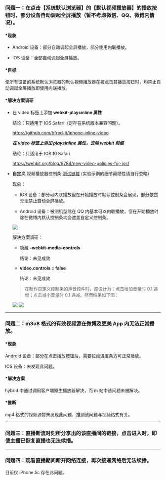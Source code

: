 ### 问题一：在点击【系统默认浏览器】的【默认视频播放器】的播放按钮时，部分设备自动调起全屏播放（暂不考虑微信、QQ、微博内情况）。

#### *现象 ####

+ Android 设备：部分自动调起全屏播放，部分使用内联播放。

+ IOS 设备：全部自动调起全屏播放。

#### *目标 ####

使所有设备的系统默认浏览器的默认视频播放器在被点击其播放按钮时，均禁止自动调起全屏播放即使用内联播放。

#### *解决方案调研 ####

+ 在 video 标签上添加 __webkit-playsinline 属性__

    结论：只适用于 IOS Safari（定存在系统版本兼容问题）。

    <https://github.com/bfred-it/iphone-inline-video>

    ___在 video 标签上添加 playsinline 属性，去除 webkit 前缀___

    结论：只适用于 IOS 10 Safari

    <https://webkit.org/blog/6784/new-video-policies-for-ios/>

+ __自定义__ 视频播放器控制条 [测试链接](https://sunmengyuan.github.io/demos/vue/videoPlayer/) (实验示例的细节简陋性请自行忽略)

    现象：
    
    + IOS 设备：部分可内联播放但在开始播放时默认控制条会展现，部分依然无法禁止自动全屏播放。
    
    + Android 设备：被测机型除在 QQ 内基本可以内联播放，但在开始播放时除在微博内默认控制条均会遮盖自定义控制条。

    ![](http://oij8a9ql4.bkt.clouddn.com/video_1.png)
    
    解决方案调研：
    
    + 隐藏 __-webkit-media-controls__
    
        结论：未见成效

    + __video.controls = false__

        结论：未见成效

    > 在制作自定义控制条的声音控件时，原设计为：点击增加音量时 0.1 递增；点击减小音量时 0.1 递减。然而结果如下图：
    
    ![](http://oij8a9ql4.bkt.clouddn.com/video_2.png) ![](http://oij8a9ql4.bkt.clouddn.com/video_3.png)
    
*****

### 问题二：m3u8 格式的有效视频源在微博及更美 App 内无法正常播放。

#### *现象 ####

Android 设备：部分在点击播放按钮后，需要拉动进度条方可正常播放。

IOS 设备：未发现此问题。

#### *解决方案 ####

hybrid 中通过调用客户端原生播放器解决，而 m 站中该问题未被解决。

#### *推断 ####

mp4 格式的视频源暂未发现此问题，推测该问题与视频格式有关。

*****

### 问题三：直播断流时刻所分享出的该直播间的链接，点击进入时，即便主播已恢复直播也无法续播。

*****

### 问题四：观看直播期间断开网络连接，再次接通网络后无法续播。

目前仅 iPhone 5c 存在此问题。